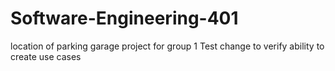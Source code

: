 # Software-Engineering-401
 location of parking garage project for group 1
Test change to verify ability to create use cases